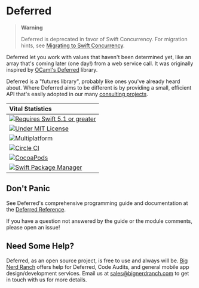 # Deferred

> **Warning**
>
> Deferred is deprecated in favor of Swift Concurrency. For migration hints, see [Migrating to Swift Concurrency](https://github.com/bignerdranch/Deferred/tree/develop/Documentation/Guide/Migrating%20to%20Swift%20Concurrency.md).

Deferred let you work with values that haven't been determined yet, like an array that's coming later (one day!) from a web service call. It was originally inspired by [OCaml's Deferred](https://ocaml.janestreet.com/ocaml-core/111.25.00/doc/async_kernel/#Deferred) library.

Deferred is a "futures library", probably like ones you've already heard about. Where Deferred aims to be different is by providing a small, efficient API that's easily adopted in our many [consulting projects](https://www.bignerdranch.com/work).

| **Vital Statistics**                                                                                   |
|:-------------------------------------------------------------------------------------------------------|
|[![Requires Swift 5.1 or greater](https://img.shields.io/badge/swift-5.1%2B-EF5138.svg)][Swift]         |
|[![Under MIT License](https://img.shields.io/badge/license-MIT-blue.svg)][MIT]                          |
|![Multiplatform](https://img.shields.io/badge/platforms-macOS,_iOS,_watchOS,_tvOS,_Linux-lightgrey.svg) |
|[![Circle CI](https://img.shields.io/circleci/build/gh/bignerdranch/Deferred.svg)][CI]                  |
|[![CocoaPods](https://img.shields.io/cocoapods/v/BNRDeferred.svg)][CocoaPods]                           |
|[![Swift Package Manager](https://img.shields.io/badge/swiftpm-supported-orange.svg)][SwiftPM]          |

[Swift]: https://swift.org
[MIT]: https://github.com/bignerdranch/Deferred/blob/master/LICENSE
[CI]: https://circleci.com/gh/bignerdranch/Deferred
[CocoaPods]: https://cocoapods.org/pods/BNRDeferred
[SwiftPM]: https://github.com/apple/swift-package-manager

## Don't Panic

See Deferred's comprehensive programming guide and documentation at the [Deferred Reference](https://bignerdranch.github.io/Deferred/).

If you have a question not answered by the guide or the module comments, please open an issue!


## Need Some Help?

Deferred, as an open source project, is free to use and always will be. [Big Nerd Ranch](https://bignerdranch.com/) offers help for Deferred, Code Audits, and general mobile app design/development services. Email us at [sales@bignerdranch.com](mailto:sales@bignerdranch.com) to get in touch with us for more details.
